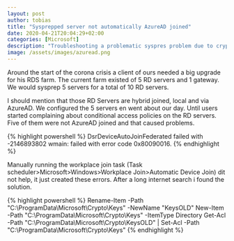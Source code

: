 ```yaml
---
layout: post
author: tobias
title: "Sysprepped server not automatically AzureAD joined"
date: 2020-04-21T20:04:29+02:00
categories: [Microsoft]
description: "Troubleshooting a problematic syspres problem due to crypto keys"
image: /assets/images/azuread.png
---
```


Around the start of the corona crisis a client of ours needed a big upgrade for his RDS farm. The current farm existed of 5 RD servers and 1 gateway. We would sysprep 5 servers for a total of 10 RD servers.

I should mention that those RD Servers are hybrid joined, local and via AzureAD. We configured the 5 servers en went about our day. Until users started complaining about conditional access policies on the RD servers. Five of them were not AzureAD joined and that caused problems.

{% highlight powershell %}
DsrDeviceAutoJoinFederated failed with -2146893802
wmain: failed with error code 0x80090016.
{% endhighlight %}

Manually running the workplace join task (Task scheduler>Microsoft>Windows>Workplace Join>Automatic Device Join) dit not help, it just created these errors. After a long internet search i found the solution.

{% highlight powershell %}
Rename-Item -Path "C:\ProgramData\Microsoft\Crypto\Keys" -NewName "KeysOLD"
New-Item -Path "C:\ProgramData\Microsoft\Crypto\Keys" -ItemType Directory
Get-Acl -Path "C:\ProgramData\Microsoft\Crypto\KeysOLD" | Set-Acl -Path "C:\ProgramData\Microsoft\Crypto\Keys"
{% endhighlight %}